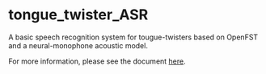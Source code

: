 # tongue_twister_ASR
A basic speech recognition system for tougue-twisters based on OpenFST and a neural-monophone acoustic model.

For more information, please see the document [here](./report.pdf).
